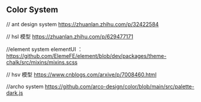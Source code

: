 ## Color System 

// ant design system 
https://zhuanlan.zhihu.com/p/32422584

// hsl 模型
https://zhuanlan.zhihu.com/p/629477171

//element system 
elementUI ： https://github.com/ElemeFE/element/blob/dev/packages/theme-chalk/src/mixins/mixins.scss

// hsv 模型
https://www.cnblogs.com/arxive/p/7008460.html

//archo system
https://github.com/arco-design/color/blob/main/src/palette-dark.js
 